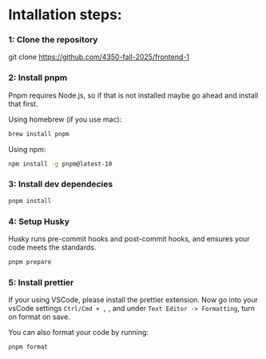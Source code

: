 # Intallation steps:

### 1: Clone the repository

git clone https://github.com/4350-fall-2025/frontend-1

### 2: Install pnpm

Pnpm requires Node.js, so if that is not installed maybe go ahead and install that first.

Using homebrew (if you use mac):

```bash
brew install pnpm
```

Using npm:

```bash
npm install -g pnpm@latest-10
```

### 3: Install dev dependecies

```bash
pnpm install
```

### 4: Setup Husky

Husky runs pre-commit hooks and post-commit hooks, and ensures your code meets the standards.

```bash
pnpm prepare
```

### 5: Install prettier

If your using VSCode, please install the prettier extension.
Now go into your vsCode settings `Ctrl/Cmd + ,` , and under `Text Editor -> Formatting`, turn on format on save.

You can also format your code by running:

```bash
pnpm format
```
